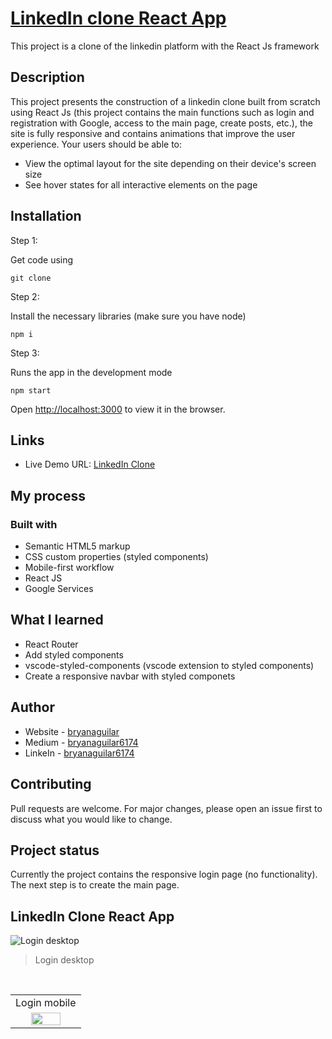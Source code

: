 # [LinkedIn clone React App](https://bryanaguilar-easybank.netlify.app/)

This project is a clone of the linkedin platform with the React Js framework

## Description

This project presents the construction of a linkedin clone built from scratch using React Js (this project contains the main functions such as login and registration with Google, access to the main page, create posts, etc.), the site is fully responsive and contains animations that improve the user experience. Your users should be able to:

- View the optimal layout for the site depending on their device's screen size
- See hover states for all interactive elements on the page

## Installation

Step 1:

Get code using

```
git clone 
```

Step 2:

Install the necessary libraries (make sure you have node)

```
npm i 
```

Step 3:

Runs the app in the development mode

```
npm start
```

Open [http://localhost:3000](http://localhost:3000) to view it in the browser.

## Links

- Live Demo URL: [LinkedIn Clone]()

## My process

### Built with

- Semantic HTML5 markup
- CSS custom properties (styled components)
- Mobile-first workflow
- React JS
- Google Services


## What I learned

* React Router
* Add styled components
* vscode-styled-components (vscode extension to styled components)
* Create a responsive navbar with styled componets

## Author

- Website - [bryanaguilar](https://bryanaguilar.gatsbyjs.io/)
- Medium - [bryanaguilar6174](https://bryanaguilar6174.medium.com/)
- LinkeIn - [bryanaguilar6174](https://www.linkedin.com/in/bryanaguilar6174)

## Contributing

Pull requests are welcome. For major changes, please open an issue first to discuss what you would like to change.

## Project status

Currently the project contains the responsive login page (no functionality). The next step is to create the main page.

## LinkedIn Clone React App

![Login desktop](https://github.com/bryanAguilar001/easybank-page-challenge/blob/main/media/navbar-desktop.PNG?raw=true)

> Login desktop

<br>
<table>
  <tr>
    <td>Login mobile</td>
  </tr>
  <tr>
    <td align="center" valign="center"><img src="https://github.com/bryanAguilar001/easybank-page-challenge/blob/main/media/navbar-mobile.PNG?raw=true" width="70%"></td>
  </tr>
 </table>
<br>
